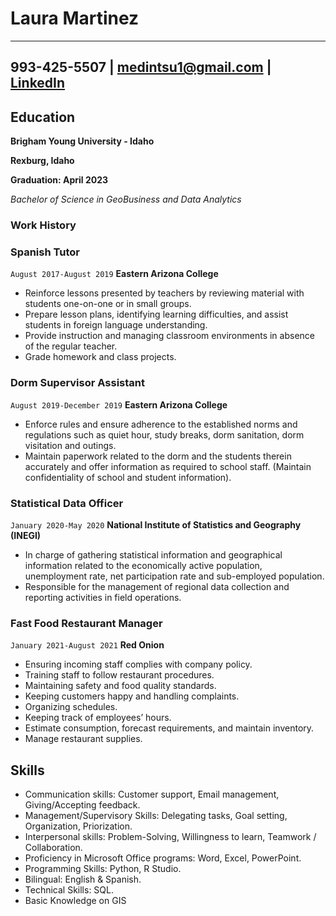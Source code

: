 
# Laura Martinez

------------------------------------------------------------------------------------------------------------
993-425-5507 | medintsu1@gmail.com | [LinkedIn](https://www.linkedin.com/in/laura-martinez-6736881b3/)                        
------------------------------------------------------------------------------------------------------------
<!-- https://www.monique.tech/the-art-of-markdown -->

## Education

__Brigham Young University - Idaho__

**Rexburg, Idaho**

**Graduation: April 2023**

_Bachelor of Science in GeoBusiness and Data Analytics_


### Work History

### Spanish Tutor

`August 2017-August 2019`
__Eastern Arizona College__

- Reinforce lessons presented by teachers by reviewing material with students one-on-one or in small groups.
- Prepare lesson plans, identifying learning difficulties, and assist students in foreign language understanding.
-	Provide instruction and managing classroom environments in absence of the regular teacher.
-	Grade homework and class projects.

### Dorm Supervisor Assistant 

`August 2019-December 2019`
__Eastern Arizona College__

- Enforce rules and ensure adherence to the established norms and regulations such as quiet hour, study breaks, dorm sanitation, dorm visitation and outings.
-	Maintain paperwork related to the dorm and the students therein accurately and offer information as required to school staff. (Maintain confidentiality of school and student information).

### Statistical Data Officer 

`January 2020-May 2020`
__National Institute of Statistics and Geography (INEGI)__

- In charge of gathering statistical information and geographical information related to the economically active population, unemployment rate, net participation rate and sub-employed population.
- Responsible for the management of regional data collection and reporting activities in field operations.

### Fast Food Restaurant Manager 

`January 2021-August 2021`
__Red Onion__

- Ensuring incoming staff complies with company policy.
- Training staff to follow restaurant procedures.
-	Maintaining safety and food quality standards.
-	Keeping customers happy and handling complaints.
-	Organizing schedules.
-	Keeping track of employees’ hours.
-	Estimate consumption, forecast requirements, and maintain inventory.
-	Manage restaurant supplies.



## Skills

- Communication skills: Customer support, Email management, Giving/Accepting feedback.
- Management/Supervisory Skills: Delegating tasks, Goal setting, Organization, Priorization.
- Interpersonal skills: Problem-Solving, Willingness to learn, Teamwork / Collaboration.
- Proficiency in Microsoft Office programs: Word, Excel, PowerPoint.
- Programming Skills: Python, R Studio.
- Bilingual: English & Spanish.
- Technical Skills: SQL.
- Basic Knowledge on GIS

<!-- ### Footer

Last updated: July 2022 -->


